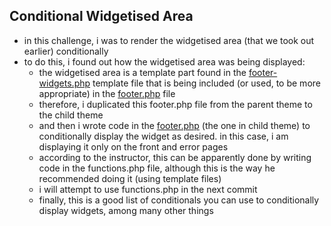 [footer-widgets-template-file]: themes/twentynineteen/template-parts/footer/footer-widgets.php
[footer-template-file]: themes/twentynineteen/footer.php
[footer-template-file-child]: themes/twentynineteen-child/footer.php
[wordpress-conditional-tags-link]: https://developer.wordpress.org/themes/references/list-of-conditional-tags/
## Conditional Widgetised Area
- in this challenge, i was to render the widgetised area (that we took out earlier) conditionally
- to do this, i found out how the widgetised area was being displayed:
  - the widgetised area is a template part found in the [footer-widgets.php][footer-widgets-template-file] template file that is being included (or used, to be more appropriate) in the [footer.php][footer-template-file] file
  - therefore, i duplicated this footer.php file from the parent theme to the child theme
  - and then i wrote code in the [footer.php][footer-template-file-child] (the one in child theme) to conditionally display the widget as desired. in this case, i am displaying it only on the front and error pages
  - according to the instructor, this can be apparently done by writing code in the functions.php file, although this is the way he recommended doing it (using template files)
  - i will attempt to use functions.php in the next commit
  - finally, this is a good list of conditionals you can use to conditionally display widgets, among many other things
  
